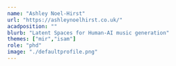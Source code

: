 ```yaml
---
name: "Ashley Noel-Hirst"
url: "https://ashleynoelhirst.co.uk/"
acadposition: ""
blurb: "Latent Spaces for Human-AI music generation"
themes: ["mir","isam"]
role: "phd"
image: "./defaultprofile.png"
---
```

